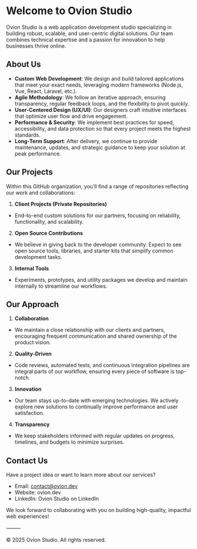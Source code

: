 # Welcome to Ovion Studio

Ovion Studio is a web application development studio specializing in building robust, scalable, and user-centric digital solutions. Our team combines technical expertise and a passion for innovation to help businesses thrive online.

## About Us
- **Custom Web Development**: We design and build tailored applications that meet your exact needs, leveraging modern frameworks (Node.js, Vue, React, Laravel, etc.).
- **Agile Methodology**: We follow an iterative approach, ensuring transparency, regular feedback loops, and the flexibility to pivot quickly.
- **User-Centered Design (UX/UI)**: Our designers craft intuitive interfaces that optimize user flow and drive engagement.
- **Performance & Security**: We implement best practices for speed, accessibility, and data protection so that every project meets the highest standards.
- **Long-Term Support**: After delivery, we continue to provide maintenance, updates, and strategic guidance to keep your solution at peak performance.

## Our Projects

Within this GitHub organization, you’ll find a range of repositories reflecting our work and collaborations:
1. **Client Projects (Private Repositories)**
  - End-to-end custom solutions for our partners, focusing on reliability, functionality, and scalability.
2. **Open Source Contributions**
  - We believe in giving back to the developer community. Expect to see open source tools, libraries, and starter kits that simplify common development tasks.
3. **Internal Tools**
  - Experiments, prototypes, and utility packages we develop and maintain internally to streamline our workflows.

## Our Approach

1. **Collaboration**
  - We maintain a close relationship with our clients and partners, encouraging frequent communication and shared ownership of the product vision.
2. **Quality-Driven**
  - Code reviews, automated tests, and continuous integration pipelines are integral parts of our workflow, ensuring every piece of software is top-notch.
3. **Innovation**
  - Our team stays up-to-date with emerging technologies. We actively explore new solutions to continually improve performance and user satisfaction.
4. **Transparency**
  - We keep stakeholders informed with regular updates on progress, timelines, and budgets to minimize surprises.

## Contact Us

Have a project idea or want to learn more about our services?
- Email: contact@ovion.dev
- Website: ovion.dev
- LinkedIn: Ovion Studio on LinkedIn

We look forward to collaborating with you on building high-quality, impactful web experiences!

⸻

© 2025 Ovion Studio. All rights reserved.

